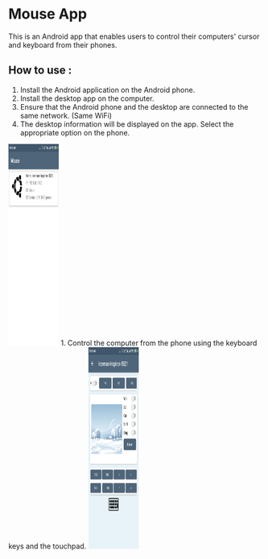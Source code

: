 # Mouse App

This is an Android app that enables users to control their computers' cursor and keyboard from their phones. 

## How to use :
1. Install the Android application on the Android phone.
1. Install the desktop app on the computer.
1. Ensure that the Android phone and the desktop are connected to the same network. (Same WiFi)
1. The desktop information will be displayed on the app. Select the appropriate option on the phone. 
<img src="images/connected_devices.jpg" alt="drawing" width="100" height="400"/>
1. Control the computer from the phone using the keyboard keys and the touchpad.
<img src="images/layout.jpg" alt="drawing" width="100" height="400"/>
